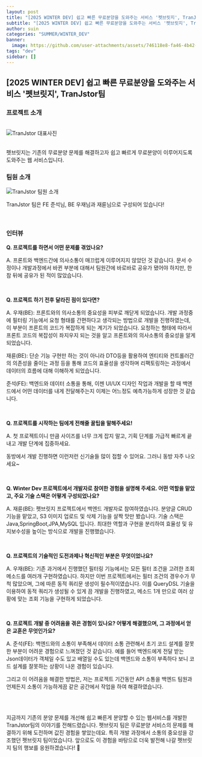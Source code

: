 ```yaml
---
layout: post
title: "[2025 WINTER DEV] 쉽고 빠른 무료분양을 도와주는 서비스 '펫브릿지', TranJstor팀"
subtitle: "[2025 WINTER DEV] 쉽고 빠른 무료분양을 도와주는 서비스 '펫브릿지', TranJstor팀"
author: suin
categories: "SUMMER/WINTER_DEV"
banner:
  image: https://github.com/user-attachments/assets/746118e8-fa46-4b42-ab09-4c5cb0053400
tags: "dev"
sidebar: []
---
```


## [2025 WINTER DEV] 쉽고 빠른 무료분양을 도와주는 서비스 '펫브릿지', TranJstor팀

### 프로젝트 소개

<br/>
<img src="https://github.com/user-attachments/assets/746118e8-fa46-4b42-ab09-4c5cb0053400" alt = "TranJstor 대표사진" />
<br/><br/>

펫브릿지는 기존의 무료분양 문제를 해결하고자 쉽고 빠르게 무료분양이 이루어지도록 도와주는 웹 서비스입니다.

### 팀원 소개

<img src = "https://github.com/user-attachments/assets/d8b8048d-167e-449a-8d86-9dc7becb87b5" alt = "TranJstor 팀원 소개">

TranJstor 팀은 FE 준석님, BE 우재님과 재륜님으로 구성되어 있습니다!


<br/>

### 인터뷰

**Q. 프로젝트를 하면서 어떤 문제를 겪었나요?**

A. 프론트와 백엔드간에 의사소통이 매끄럽게 이루어지지 않았던 것 같습니다. 문서 수정이나 개발과정에서 바뀐 부분에 대해서 팀원간에 바로바로 공유가 됐어야 하지만, 한참 뒤에 공유가 된 적이 많았습니다.

<br/>

**Q. 프로젝트 하기 전후 달라진 점이 있다면?**

A. 우재(BE): 프론트와의 의사소통의 중요성을 피부로 깨닫게 되었습니다. 개발 과정중에 필터링 기능에서 요청 형태를 간편하다고 생각되는 방법으로 개발을 진행하였는데, 이 부분이 프론트의 코드가 복잡하게 되는 계기가 되었습니다. 요청하는 형태에 따라서 프론트 코드의 복잡성이 좌지우지 되는 것을 알고 프론트와의 의사소통의 중요성을 알게되었습니다.
    
재륜(BE): 단순 기능 구현만 하는 것이 아니라 DTO등을 활용하여 엔티티와 컨트롤러간의 의존성을 줄이는 과정 등을 통해 코드의 효율성을 생각하며 리팩토링하는 과정에서 데이터의 흐름에 대해 이해하게 되었습니다.
    
준석(FE): 백엔드와 데이터 소통을 통해, 이젠 UI/UX 디자인 작업과 개발을 할 때 백엔드에서 어떤 데이터를 내게 전달해주는지 이제는 어느정도 예측가능하게 성장한 것 같습니다.

<br/>

**Q. 프로젝트를 시작하는 팀에게 전해줄 꿀팁을 말해주세요!**

A. 첫 프로젝트이니 만큼 사이즈를 너무 크게 잡지 말고, 기획 단계를 가급적 빠르게 끝내고 개발 단계에 집중하세요. 
    
동방에서 개발 진행하면 이런저런 신기술들 많이 접할 수 있어요. 그러니 동방 자주 나오세요~

<br/>

**Q. Winter Dev 프로젝트에서 개발자로 참여한 경험을 설명해 주세요. 어떤 역할을 맡았고, 주요 기술 스택은 어떻게 구성되었나요?**

A. 재륜(BE): 펫브릿지 프로젝트에서 백엔드 개발자로 참여하였습니다. 분양글 CRUD 기능을 맡았고, S3 이미지 업로드 및 삭제 기능을 살짝 맛만 봤습니다. 기술 스택은 Java,SpringBoot,JPA,MySQL 입니다. 최대한 역할과 구현을 분리하여 효율성 및 유지보수성을 높이는 방식으로 개발을 진행했습니다.

<br/>

**Q. 프로젝트의 기술적인 도전과제나 혁신적인 부분은 무엇이었나요?**

A. 우재(BE): 기존 과거에서 진행했던 필터링 기능에서는 모든 필터 조건을 고려한 조회 메소드를 여러개 구현하였습니다. 하지만 이번 프로젝트에서는 필터 조건의 경우수가 무척 많았으며, 그에 따른 동적 쿼리문 생성이 필수적이였습니다. 이를 QueryDSL 기술을 이용하여 동적 쿼리가 생성될 수 있게 끔 개발을 진행하였고, 메소드 1개 만으로 여러 상황에 맞는 조회 기능을 구현하게 되었습니다.

<br/>

**Q. 프로젝트 개발 중 어려움을 겪은 경험이 있나요? 어떻게 해결했으며, 그 과정에서 얻은 교훈은 무엇인가요?**

A. 준석(FE): 백엔드와의 소통이 부족해서 데이터 소통 관련해서 초기 코드 설계를 잘못한 부분이 어려운 경험으로 느껴졌던 것 같습니다. 예를 들어 백엔드에게 전달 받는 Json데이터가 객체일 수도 있고 배열일 수도 있는데 백엔드와 소통이 부족하다 보니 코드 설계를 잘못하는 상황이 나온 경험이 있습니다.

그리고 이 어려움을 해결한 방법은, 저는 프로젝트 기간동안 API 소통을 백엔드 팀원과 언제든지 소통이 가능하게끔 같은 공간에서 작업을 하여 해결하였습니다.

<br/>
<br/>

지금까지 기존의 분양 문제를 개선해 쉽고 빠른게 분양할 수 있는 웹서비스를 개발한 TranJstor팀의 이야기를 전해드렸습니다.
펫브릿지 팀은 무료분양 서비스의 문제를 해결하기 위해 도전하며 값진 경험을 쌓았는데요. 특히 개발 과정에서 소통의 중요성을 강조했던 펫브릿지 팀이었습니다. 앞으로도 이 경험을 바탕으로 더욱 발전해 나갈 펫브릿지 팀의 행보를 응원하겠습니다! 🚀
